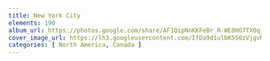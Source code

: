 ```yaml
---
title: New York City
elements: 190
album_url: https://photos.google.com/share/AF1QipNnKKFeBr_R-WE8HO7TX0qj-eGPKbpdzcA_P4iJ0-S2vFO2Tt2alLQ6AWjllpzjfw?key=VWxTQUZ1OE1NUGRNNi1GWjZWdVhybHdYSU9RRHl3
cover_image_url: https://lh3.googleusercontent.com/IfDa9d1ulbK5S0zVjgvMqRMPIx5ruMqlL3w247rwntUI5Ct1LbC81VduJgo3JEaamwczGXML_-rwiOQyibjAJdD17aEQ7Yh2M4Tc1k5haNkkG3dA8xyoSxKsd8jnHoWwos0eR7RxoGJbHNNQu9gi1w288BsLenVEsYT7jvl8-iRyCE0lQhR3bJ5f0jiJqPeS3H5mkWP14CWJgpG9DHzoDy0arvY9arqz8AzZW_G-zo6D-3EDvWKWVaeDj8EXnH8gcHKm7INqXrzIdVMg-U6HVWnYuT7-_JtDu0ZFQYBZBAPHN-SDji0Sg_dMgE4ndxsr86ZQCSddpxITFV8wF768ElZs73So-o-ZlsPP1om7AMgXSqcNPuDrNMKJ6dRMhSZ2vm-Kau7fI9SSRiVRQxNYRm56_4PUV0KTGUTtKmkJm-kyOXZGuA92Du-uFahnLm6kBCDP_W84AbPA6qWc3R597y42W3wZvsITH8FLJdl16ud8f93utCpnWceJqDfQ2yCnfrqKZRWca8Jm0kp-9FvfCQGWjgchUFT1zezR0dRAMddz99CRO8Az3oo9fCCaeEoegziFToy2k84dp7OUZiX1Tl1zV3os7EVluT8q6SJE-KA7h6HF-Hb7-dqEoLZ2Yq_8P7KLZx5VIcaWobSmI3ooSTFL=s195-p-k-no
categories: [ North America, Canada ]
---
```

